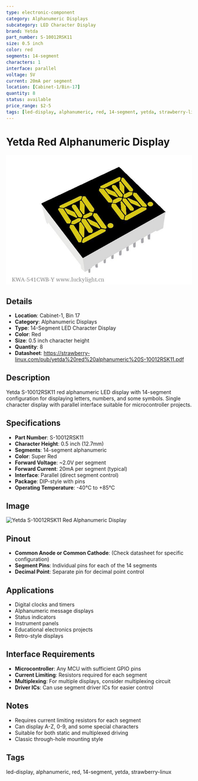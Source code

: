 ```yaml
---
type: electronic-component
category: Alphanumeric Displays
subcategory: LED Character Display
brand: Yetda
part_number: S-10012RSK11
size: 0.5 inch
color: red
segments: 14-segment
characters: 1
interface: parallel
voltage: 5V
current: 20mA per segment
location: [Cabinet-1/Bin-17]
quantity: 8
status: available
price_range: $2-5
tags: [led-display, alphanumeric, red, 14-segment, yetda, strawberry-linux]
---
```


# Yetda Red Alphanumeric Display

![](../attachments/2025-06-21-00-43-19.png)

## Details

- **Location**: Cabinet-1, Bin 17
- **Category**: Alphanumeric Displays
- **Type**: 14-Segment LED Character Display
- **Color**: Red
- **Size**: 0.5 inch character height
- **Quantity**: 8
- **Datasheet**: https://strawberry-linux.com/pub/yetda%20red%20alphanumeric%20S-10012RSK11.pdf

## Description

Yetda S-10012RSK11 red alphanumeric LED display with 14-segment configuration for displaying letters, numbers, and some symbols. Single character display with parallel interface suitable for microcontroller projects.

## Specifications

- **Part Number**: S-10012RSK11
- **Character Height**: 0.5 inch (12.7mm)
- **Segments**: 14-segment alphanumeric
- **Color**: Super Red
- **Forward Voltage**: ~2.0V per segment
- **Forward Current**: 20mA per segment (typical)
- **Interface**: Parallel (direct segment control)
- **Package**: DIP-style with pins
- **Operating Temperature**: -40°C to +85°C

## Image

![Yetda S-10012RSK11 Red Alphanumeric Display](../attachments/2025-06-21-09-47-35.png)

## Pinout

- **Common Anode or Common Cathode**: (Check datasheet for specific configuration)
- **Segment Pins**: Individual pins for each of the 14 segments
- **Decimal Point**: Separate pin for decimal point control

## Applications

- Digital clocks and timers
- Alphanumeric message displays
- Status indicators
- Instrument panels
- Educational electronics projects
- Retro-style displays

## Interface Requirements

- **Microcontroller**: Any MCU with sufficient GPIO pins
- **Current Limiting**: Resistors required for each segment
- **Multiplexing**: For multiple displays, consider multiplexing circuit
- **Driver ICs**: Can use segment driver ICs for easier control

## Notes

- Requires current limiting resistors for each segment
- Can display A-Z, 0-9, and some special characters
- Suitable for both static and multiplexed driving
- Classic through-hole mounting style

## Tags

led-display, alphanumeric, red, 14-segment, yetda, strawberry-linux
